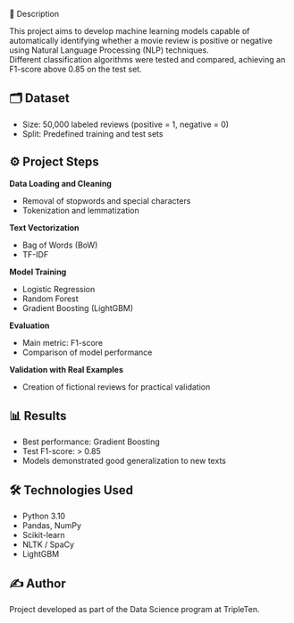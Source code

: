  📖 Description

This project aims to develop machine learning models capable of automatically identifying whether a movie review is positive or negative using Natural Language Processing (NLP) techniques.  
Different classification algorithms were tested and compared, achieving an F1-score above 0.85 on the test set.

## 🗂️ Dataset

- Size: 50,000 labeled reviews (positive = 1, negative = 0)  
- Split: Predefined training and test sets  

## ⚙️ Project Steps

**Data Loading and Cleaning**

- Removal of stopwords and special characters  
- Tokenization and lemmatization  

**Text Vectorization**

- Bag of Words (BoW)  
- TF-IDF  

**Model Training**

- Logistic Regression  
- Random Forest  
- Gradient Boosting (LightGBM)  

**Evaluation**

- Main metric: F1-score  
- Comparison of model performance  

**Validation with Real Examples**

- Creation of fictional reviews for practical validation  

## 📊 Results

- Best performance: Gradient Boosting  
- Test F1-score: > 0.85  
- Models demonstrated good generalization to new texts  

## 🛠️ Technologies Used

- Python 3.10  
- Pandas, NumPy  
- Scikit-learn  
- NLTK / SpaCy  
- LightGBM  

## ✍️ Author

Project developed as part of the Data Science program at TripleTen.
